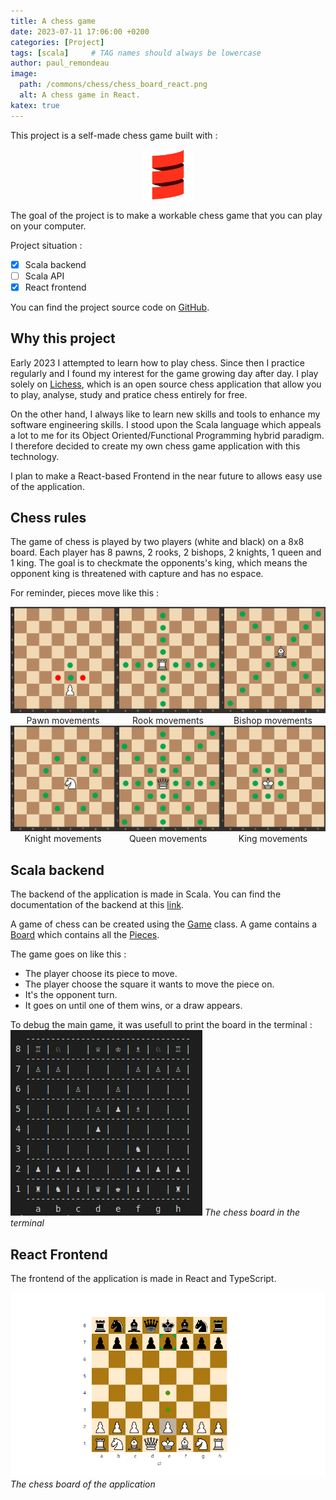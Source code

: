 ```yaml
---
title: A chess game
date: 2023-07-11 17:06:00 +0200
categories: [Project]
tags: [scala]     # TAG names should always be lowercase
author: paul_remondeau
image:
  path: /commons/chess/chess_board_react.png
  alt: A chess game in React.
katex: true
---
```


This project is a self-made chess game built with :

<div style="display: flex; justify-content: center;">
  <div style="display: inline; align-items: center; text-align: center">
    <!-- <p>Backend</p> -->
    <div>
        <img src="/commons/stacks/scala.png" width="80" /> 
    </div>
  </div>
</div>

The goal of the project is to make a workable chess game that you can play on your computer.

Project situation :
- [x] Scala backend
- [ ] Scala API
- [x] React frontend

You can find the project source code on [GitHub](https://github.com/paulremondeau/chess).

## Why this project

Early 2023 I attempted to learn how to play chess. Since then I practice regularly and I found 
my interest for the game growing day after day. I play solely on [Lichess](https://lichess.org), which is an open
source chess application that allow you to play, analyse, study and pratice chess entirely for free.

On the other hand, I always like to learn new skills and tools to enhance my software engineering skills.
I stood upon the Scala language which appeals a lot to me for its Object Oriented/Functional Programming hybrid paradigm.
I therefore decided to create my own chess game application with this technology.

I plan to make a React-based Frontend in the near future to allows easy use of the application.

## Chess rules

The game of chess is played by two players (white and black) on a 8x8 board. Each player has 8 pawns,
2 rooks, 2 bishops, 2 knights, 1 queen and 1 king. The goal is to checkmate the opponents's king,
which means the opponent king is threatened with capture and has no espace.

For reminder, pieces move like this :

<div style="display: inline">

  <div style="display: flex; align-items:center; text-align: center">
    <div style="display: inline; align-items: center; text-align: center">
        <img src="/commons/chess/Pawn.gif" width="250" /> 
        <figcaption>Pawn movements</figcaption>
    </div>
    <div style="display: inline; align-items: center; text-align: center">
        <img src="/commons/chess/Rook.gif" width="250" /> 
        <figcaption>Rook movements</figcaption>
    </div>
    <div style="display: inline; align-items: center; text-align: center">
        <img src="/commons/chess/Bishop.gif" width="250" /> 
        <figcaption>Bishop movements</figcaption>
    </div>
  </div>

  <div style="display: flex; align-items:center; text-align: center">
    <div style="display: inline; align-items: center; text-align: center">
        <img src="/commons/chess/Knight.gif" width="250" /> 
        <figcaption>Knight movements</figcaption>
    </div>
    <div style="display: inline; align-items: center; text-align: center">
        <img src="/commons/chess/Queen.gif" width="250" /> 
        <figcaption>Queen movements</figcaption>
    </div>
    <div style="display: inline; align-items: center; text-align: center">
        <img src="/commons/chess/King.gif" width="250" /> 
        <figcaption>King movements</figcaption>
    </div>
  </div>

</div>


## Scala backend

The backend of the application is made in Scala. You can find the documentation of the backend at this [link](https://paulremondeau.github.io/chess/).

A game of chess can be created using the [Game](https://paulremondeau.github.io/chess/_empty_/Game.html) class.
A game contains a [Board](https://paulremondeau.github.io/chess/_empty_/Board.html) which contains all the [Pieces](https://paulremondeau.github.io/chess/_empty_/Piece.html).

The game goes on like this :
* The player choose its piece to move.
* The player choose the square it wants to move the piece on.
* It's the opponent turn.
* It goes on until one of them wins, or a draw appears.

To debug the main game, it was usefull to print the board in the terminal :
![BDD](/commons/chess/chess_board_scala.png)
*The chess board in the terminal*


## React Frontend

The frontend of the application is made in React and TypeScript. 

![BDD](/commons/chess/chess_board_react.png)
*The chess board of the application*


